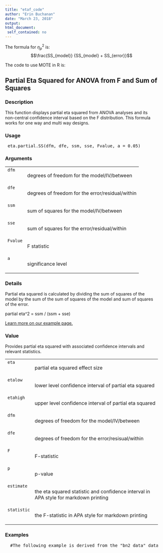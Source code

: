 ```yaml
---
title: "etaf_code"
author: "Erin Buchanan"
date: "March 23, 2018"
output: 
html_document:
 self_contained: no
---
```


The formula for $\eta_p^2$ is: $$\frac{SS_{model}} {SS_{model} + SS_{error}}$$

The code to use MOTE in R is: 
 

 
<h2>Partial Eta Squared for ANOVA from F and Sum of Squares</h2>  <h3>Description</h3>  <p>This function displays partial eta squared from ANOVA analyses and its non-central confidence interval based on the F distribution. This formula works for one way and multi way designs. </p>   <h3>Usage</h3>  <pre> eta.partial.SS(dfm, dfe, ssm, sse, Fvalue, a = 0.05) </pre>   <h3>Arguments</h3>  <table summary="R argblock"> <tr valign="top"><td><code>dfm</code></td> <td> <p>degrees of freedom for the model/IV/between</p> </td></tr> <tr valign="top"><td><code>dfe</code></td> <td> <p>degrees of freedom for the error/residual/within</p> </td></tr> <tr valign="top"><td><code>ssm</code></td> <td> <p>sum of squares for the model/IV/between</p> </td></tr> <tr valign="top"><td><code>sse</code></td> <td> <p>sum of squares for the error/residual/within</p> </td></tr> <tr valign="top"><td><code>Fvalue</code></td> <td> <p>F statistic</p> </td></tr> <tr valign="top"><td><code>a</code></td> <td> <p>significance level</p> </td></tr> </table>   <h3>Details</h3>  <p>Partial eta squared is calculated by dividing the sum of squares of the model by the sum of the sum of squares of the model and sum of squares of the error. </p> <p>partial eta^2 = ssm / (ssm + sse) </p> <p><a href="https://www.aggieerin.com/shiny-server/tests/etapss.html">Learn more on our example page.</a> </p>   <h3>Value</h3>  <p>Provides partial eta squared with associated confidence intervals and relevant statistics. </p> <table summary="R valueblock"> <tr valign="top"><td><code>eta</code></td> <td> <p>partial eta squared effect size</p> </td></tr> <tr valign="top"><td><code>etalow</code></td> <td> <p>lower level confidence interval of partial eta squared</p> </td></tr> <tr valign="top"><td><code>etahigh</code></td> <td> <p>upper level confidence interval of partial eta squared</p> </td></tr> <tr valign="top"><td><code>dfm</code></td> <td> <p>degrees of freedom for the model/IV/between</p> </td></tr> <tr valign="top"><td><code>dfe</code></td> <td> <p>degrees of freedom for the error/resisual/within</p> </td></tr> <tr valign="top"><td><code>F</code></td> <td> <p>F-statistic</p> </td></tr> <tr valign="top"><td><code>p</code></td> <td> <p>p-value</p> </td></tr> <tr valign="top"><td><code>estimate</code></td> <td> <p>the eta squared statistic and confidence interval in APA style for markdown printing</p> </td></tr> <tr valign="top"><td><code>statistic</code></td> <td> <p>the F-statistic in APA style for markdown printing</p> </td></tr> </table>   <h3>Examples</h3>  <pre>  #The following example is derived from the "bn2_data" dataset, included #in the MOTE library.  #Is there a difference in atheletic spending budget for different sports? #Does that spending interact with the change in coaching staff? This data includes #(fake) atheletic budgets for baseball, basketball, football, soccer, and volleyball teams #with new and old coaches to determine if there are differences in #spending across coaches and sports.  library(ez) bn2_data$partno = 1:nrow(bn2_data) anova_model = ezANOVA(data = bn2_data,                       dv = money,                       wid = partno,                       between = .(coach, type),                       detailed = TRUE,                       type = 3)  #You would calculate one eta for each F-statistic. #Here's an example for the interaction with typing in numbers. eta.partial.SS(dfm = 4, dfe = 990,                ssm = 338057.9, sse = 32833499,                Fvalue = 2.548, a = .05)  #Here's an example for the interaction with code. eta.partial.SS(dfm = anova_model$ANOVA$DFn[4],                dfe = anova_model$ANOVA$DFd[4],                ssm = anova_model$ANOVA$SSn[4],                sse = anova_model$ANOVA$SSd[4],                Fvalue =  anova_model$ANOVA$F[4],                a = .05) </pre>   </body></html> 
